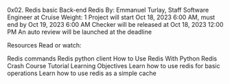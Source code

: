 0x02. Redis basic
Back-end
Redis
 By: Emmanuel Turlay, Staff Software Engineer at Cruise
 Weight: 1
 Project will start Oct 18, 2023 6:00 AM, must end by Oct 19, 2023 6:00 AM
 Checker will be released at Oct 18, 2023 12:00 PM
 An auto review will be launched at the deadline


Resources
Read or watch:

Redis commands
Redis python client
How to Use Redis With Python
Redis Crash Course Tutorial
Learning Objectives
Learn how to use redis for basic operations
Learn how to use redis as a simple cache